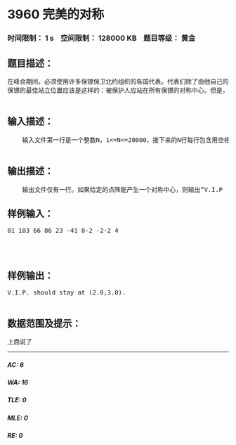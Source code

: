 # 3960 完美的对称   
### 时间限制： 1 s&nbsp;&nbsp;&nbsp;&nbsp;空间限制： 128000 KB&nbsp;&nbsp;&nbsp;&nbsp;题目等级： 黄金  
## 题目描述：  

<pre>
在峰会期间，必须使用许多保镖保卫北约组织的各国代表。代表们除了由他自己的随身保镖保护外，组委会还指派了一些其他的特工和阻击手保护他们。为了使他们的工作卓有成效，使被保卫的人的安全尽可能得到保障，保镖被分配到被保护人的各个方向。  
保镖的最佳站立位置应该是这样的：被保护人应站在所有保镖的对称中心。但是，只要被保护人一移动，保镖就很难根据要人的新位置调整位置。大多数的特工都很难对此作出实时调整。因此，内政部长高斯决定将该过程逆转一下，保镖先站好自己的位置，然后要人在他们的对称中心找到合适的位置。如果要人随便走动，我们就对他的安全不必负责。你的工作是使这个过程自动操作。给出一组N个点（保镖的位置），你要找出它们的对称中心S，在这儿被保护人将相对安全。下面以此类推。首先我们给定一点A以及对称中心S，点A'是点A以S为对称中心形成的像点，即点S是线段AA'的对称中心。点阵组（X）以S为中心的像点是由每个点的像点组成的点阵组。X是用来产生对称中心S的，即点阵X以S为中心的像点的集合即为点阵X本身。  

</pre>
  
  
## 输入描述：  

<pre>
    输入文件第一行是一个整数N，1<=N<=20000，接下来的N行每行包含用空格隔开的两个整数Xi和Yi，-100000<=Xi,Yi<=100000，表示这组点阵中第I个点的笛卡尔坐标值。因为任何两个保镖都不会站在同一个位置上，所以在给定的作业中，任何两点都不相同。但注意保镖可以站在被保护人相同的位置。  

</pre>
  
  
## 输出描述：  

<pre>
    输出文件仅有一行。如果给定的点阵能产生一个对称中心，则输出“V.I.P  should  stay  at (x,y)”，其中X和Y代表中心的笛卡尔坐标值，格式为四舍五入保留至小数点后一位。如果该组点阵无对称中心，输出"This is a dangerous situation."，注意输出时除了两个单词之间用一个空格隔开外，不要输出多余空格。>
</pre>
  
  
## 样例输入：  

<pre>
81 103 66 86 23 -41 0-2 -2-2 4  
  
  

</pre>
  
  
## 样例输出：  

<pre>
V.I.P. should stay at (2.0,3.0).  

</pre>
  
  
## 数据范围及提示：  

<pre>
上面说了
</pre>
  
  
***  

##### AC: 6  
##### WA: 16  
##### TLE: 0  
##### MLE: 0  
##### RE: 0  
